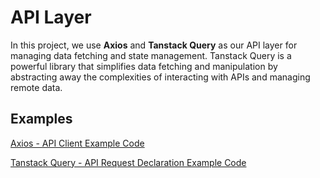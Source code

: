 # API Layer

In this project, we use **Axios** and **Tanstack Query** as our API layer for managing data fetching and state management. Tanstack Query is a powerful library that simplifies data fetching and manipulation by abstracting away the complexities of interacting with APIs and managing remote data.

## Examples

[Axios - API Client Example Code](../src/lib/axios.ts)

[Tanstack Query - API Request Declaration Example Code](../src/features/astronaut/api/getAstronauts.ts)
